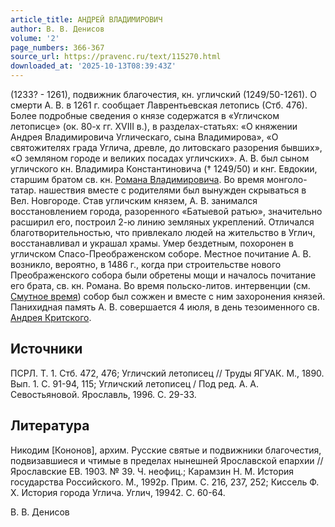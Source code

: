 ```yaml
---
article_title: АНДРЕЙ ВЛАДИМИРОВИЧ
author: В. В. Денисов
volume: '2'
page_numbers: 366-367
source_url: https://pravenc.ru/text/115270.html
downloaded_at: '2025-10-13T08:39:43Z'
---
```


(1233? - 1261), подвижник благочестия, кн. угличский (1249/50-1261). О смерти А. В. в 1261 г. сообщает Лаврентьевская летопись (Стб. 476). Более подробные сведения о князе содержатся в «Угличском летописце» (ок. 80-х гг. XVIII в.), в разделах-статьях: «О княжении Андрея Владимировича Углическаго, сына Владимирова», «О святожителях града Углича, древле, до литовскаго разорения бывших», «О земляном городе и великих посадах угличских». А. В. был сыном угличского кн. Владимира Константиновича († 1249/50) и кнг. Евдокии, старшим братом св. кн. [Романа Владимировича](<https://pravenc.ru/text/Романа Владимировича.html>). Во время монголо-татар. нашествия вместе с родителями был вынужден скрываться в Вел. Новгороде. Став угличским князем, А. В. занимался восстановлением города, разоренного «Батыевой ратью», значительно расширил его, построил 2-ю линию земляных укреплений. Отличался благотворительностью, что привлекало людей на жительство в Углич, восстанавливал и украшал храмы. Умер бездетным, похоронен в угличском Спасо-Преображенском соборе. Местное почитание А. В. возникло, вероятно, в 1486 г., когда при строительстве нового Преображенского собора были обретены мощи и началось почитание его брата, св. кн. Романа. Во время польско-литов. интервенции (см. [Смутное время](<https://pravenc.ru/text/Смутное время.html>)) собор был сожжен и вместе с ним захоронения князей. Панихидная память А. В. совершается 4 июля, в день тезоименного св. [Андрея Критского](<https://pravenc.ru/text/Андрей Критский.html>).

## Источники

ПСРЛ. Т. 1. Стб. 472, 476; Угличский летописец // Труды ЯГУАК. М., 1890. Вып. 1. С. 91-94, 115; Угличский летописец / Под ред. А. А. Севостьяновой. Ярославль, 1996. С. 29-33.

## Литература

Никодим [Кононов], архим. Русские святые и подвижники благочестия, подвизавшиеся и чтимые в пределах нынешней Ярославской епархии // Ярославские ЕВ. 1903. № 39. Ч. неофиц.; Карамзин Н. М. История государства Российского. М., 1992р. Прим. С. 216, 237, 252; Киссель Ф. Х. История города Углича. Углич, 19942. С. 60-64.

В. В. Денисов
